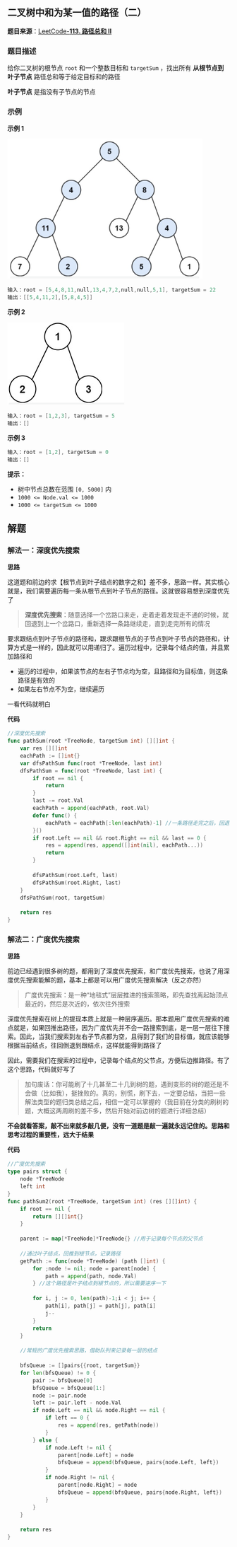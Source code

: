 
## 二叉树中和为某一值的路径（二）

**题目来源**：[LeetCode-**113. 路径总和 II**](https://leetcode-cn.com/problems/path-sum-ii/)

### 题目描述

给你二叉树的根节点 `root` 和一个整数目标和 `targetSum` ，找出所有 **从根节点到叶子节点** 路径总和等于给定目标和的路径

**叶子节点** 是指没有子节点的节点

### 示例

**示例 1**

![image](https://github.com/Rain-Life/algorithm-go/blob/master/photos/BinaryTree/113/113-1.png)

```go
输入：root = [5,4,8,11,null,13,4,7,2,null,null,5,1], targetSum = 22
输出：[[5,4,11,2],[5,8,4,5]]
```

**示例 2**

![image](https://github.com/Rain-Life/algorithm-go/blob/master/photos/BinaryTree/113/113-2.png)

```go
输入：root = [1,2,3], targetSum = 5
输出：[]
```

**示例 3**

```go
输入：root = [1,2], targetSum = 0
输出：[]
```

**提示：**

- 树中节点总数在范围 `[0, 5000]` 内
- `1000 <= Node.val <= 1000`
- `1000 <= targetSum <= 1000`

## 解题

### 解法一：深度优先搜索

**思路**

这道题和前边的求【根节点到叶子结点的数字之和】差不多，思路一样。其实核心就是，我们需要遍历每一条从根节点到叶子节点的路径。这就很容易想到深度优先了

> **深度优先搜索**：随意选择一个岔路口来走，走着走着发现走不通的时候，就回退到上一个岔路口，重新选择一条路继续走，直到走完所有的情况
> 

要求跟结点到叶子节点的路径和，跟求跟根节点的子节点到叶子节点的路径和，计算方式是一样的，因此就可以用递归了。遍历过程中，记录每个结点的值，并且累加路径和

- 遍历的过程中，如果该节点的左右子节点均为空，且路径和为目标值，则这条路径是有效的
- 如果左右节点不为空，继续遍历

一看代码就明白

**代码**

```go
//深度优先搜索
func pathSum(root *TreeNode, targetSum int) [][]int {
	var res [][]int
	eachPath := []int{}
	var dfsPathSum func(root *TreeNode, last int)
	dfsPathSum = func(root *TreeNode, last int) {
		if root == nil {
			return
		}
		last -= root.Val
		eachPath = append(eachPath, root.Val)
		defer func() {
			eachPath = eachPath[:len(eachPath)-1] //一条路径走完之后，回退到上一步的路径，继续往下走，所以需要去掉路径中的最后一个
		}()
		if root.Left == nil && root.Right == nil && last == 0 {
			res = append(res, append([]int(nil), eachPath...))
			return
		}

		dfsPathSum(root.Left, last)
		dfsPathSum(root.Right, last)
	}
	dfsPathSum(root, targetSum)

	return res
}
```

### 解法二：广度优先搜索

**思路**

前边已经遇到很多树的题，都用到了深度优先搜索，和广度优先搜索，也说了用深度优先搜索能解的题，基本上都是可以用广度优先搜索解决（反之亦然）

> 广度优先搜索：是一种“地毯式”层层推进的搜索策略，即先查找离起始顶点最近的，然后是次近的，依次往外搜索
> 

深度优先搜索在树上的提现本质上就是一种层序遍历。那本题用广度优先搜索的难点就是，如果回推出路径，因为广度优先并不会一路搜索到底，是一层一层往下搜索。因此，当我们搜索到左右子节点都为空，且得到了我们的目标值，就应该能够根据当前结点，往回倒退到跟结点，这样就能得到路径了

因此，需要我们在搜索的过程中，记录每个结点的父节点，方便后边推路径。有了这个思路，代码就好写了

> 加句废话：你可能刷了十几甚至二十几到树的题，遇到变形的树的题还是不会做（比如我），挺挫败的。真的，别慌，刷下去，一定要总结，当把一些解法类型的题归类总结之后，相信一定可以掌握的（我目前在分类的刷树的题，大概这两周刷的差不多，然后开始对前边树的题进行详细总结）
> 

**不会就看答案，敲不出来就多敲几便，没有一道题是敲一遍就永远记住的。思路和思考过程的重要性，远大于结果**

**代码**

```go
//广度优先搜索
type pairs struct {
	node *TreeNode
	left int
}
func pathSum2(root *TreeNode, targetSum int) (res [][]int) {
	if root == nil {
		return [][]int{}
	}

	parent := map[*TreeNode]*TreeNode{} //用于记录每个节点的父节点

	//通过叶子结点，回推到根节点，记录路径
	getPath := func(node *TreeNode) (path []int) {
		for ;node != nil; node = parent[node] {
			path = append(path, node.Val)
		} //这个路径是叶子结点到根节点的，所以需要逆序一下

		for i, j := 0, len(path)-1;i < j; i++ {
			path[i], path[j] = path[j], path[i]
			j--
		}
		return
	}

	//常规的广度优先搜索思路，借助队列来记录每一层的结点

	bfsQueue := []pairs{{root, targetSum}}
	for len(bfsQueue) != 0 {
		pair := bfsQueue[0]
		bfsQueue = bfsQueue[1:]
		node := pair.node
		left := pair.left - node.Val
		if node.Left == nil && node.Right == nil {
			if left == 0 {
				res = append(res, getPath(node))
			}
		} else {
			if node.Left != nil {
				parent[node.Left] = node
				bfsQueue = append(bfsQueue, pairs{node.Left, left})
			}
			if node.Right != nil {
				parent[node.Right] = node
				bfsQueue = append(bfsQueue, pairs{node.Right, left})
			}
		}
	}

	return res
}
```